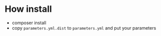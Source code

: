 # How install
- composer install
- copy `parameters.yml.dist` to `parameters.yml` and put your parameters